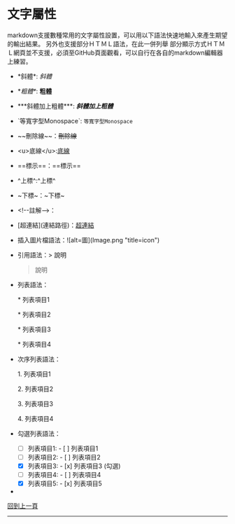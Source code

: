 # 文字屬性

markdown支援數種常用的文字屬性設置，可以用以下語法快速地輸入來產生期望的輸出結果。
另外也支援部分ＨＴＭＬ語法，在此一併列舉
部分顯示方式ＨＴＭＬ網頁並不支援，必須至GitHub頁面觀看，可以自行在各自的markdown編輯器上練習。

* \*斜體\*: *斜體*

* \**粗體\**: **粗體**

* \*\*\*斜體加上粗體\*\*\*: ***斜體加上粗體***

* \`等寬字型Monospace\`: `等寬字型Monospace`

* \~\~刪除線\~\~：~~刪除線~~

* \<u>底線\</u>:<u>底線</u>

* \==標示\==：==標示==

* \^上標\^:^上標^

* \~下標\~：~下標~

* \<!--註解-->：<!--註解-->

* \[超連結](連結路徑)：[超連結](font.md)

* 插入圖片檔語法：\!\[alt=圖](Image.png "title=icon")

* 引用語法：\> 說明

  > 說明

* 列表語法： 
  
  \* 列表項目1
  
  \* 列表項目2

  \* 列表項目3
  
  \* 列表項目4
  
  
  
* 次序列表語法：
  
  1\. 列表項目1
  
  2\. 列表項目2

  3\. 列表項目3
  
  4\. 列表項目4
  
  
  
* 勾選列表語法：
  
  - [ ] 列表項目1: - [ ] 列表項目1
  - [ ] 列表項目2: - [ ] 列表項目2
  - [x] 列表項目3: - [x] 列表項目3 (勾選)
  - [ ] 列表項目4: - [ ] 列表項目4
  - [x] 列表項目5: - [x] 列表項目5
  
* 



[回到上一頁](markdown.md)

---

